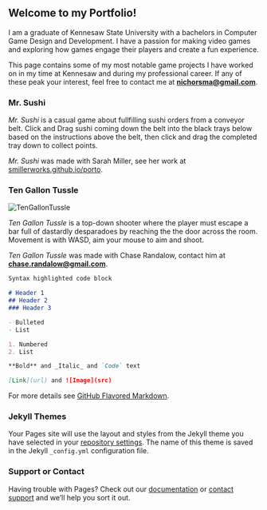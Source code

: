 ## Welcome to my Portfolio!

I am a graduate of Kennesaw State University with a bachelors in Computer Game Design and Development. I have a passion for making video games and exploring how games engage their players and create a fun experience.

This page contains some of my most notable game projects I have worked on in my time at Kennesaw and during my professional career. If any of these peak your interest, feel free to contact me at **nichorsma@gmail.com**.

### Mr. Sushi

_Mr. Sushi_ is a casual game about fullfilling sushi orders from a conveyor belt. Click and Drag sushi coming down the belt into the black trays below based on the instructions above the belt, then click and drag the completed tray down to collect points.

_Mr. Sushi_ was made with Sarah Miller, see her work at [smillerworks.github.io/porto](https://smillerworks.github.io/porto/).


### Ten Gallon Tussle
![TenGallonTussle](/assets/img/TenGallonTustleTitle.png "Ten Gallon Tussle Logo")

_Ten Gallon Tussle_ is a top-down shooter where the player must escape a bar full of dastardly desparadoes by reaching the the door across the room. Movement is with WASD, aim your mouse to aim and shoot.

_Ten Gallon Tussle_ was made with Chase Randalow, contact him at **chase.randalow@gmail.com**.


```markdown
Syntax highlighted code block

# Header 1
## Header 2
### Header 3

- Bulleted
- List

1. Numbered
2. List

**Bold** and _Italic_ and `Code` text

[Link](url) and ![Image](src)
```

For more details see [GitHub Flavored Markdown](https://guides.github.com/features/mastering-markdown/).

### Jekyll Themes

Your Pages site will use the layout and styles from the Jekyll theme you have selected in your [repository settings](https://github.com/Nhorsma/nhorsma.github.io/settings). The name of this theme is saved in the Jekyll `_config.yml` configuration file.

### Support or Contact

Having trouble with Pages? Check out our [documentation](https://docs.github.com/categories/github-pages-basics/) or [contact support](https://github.com/contact) and we’ll help you sort it out.
